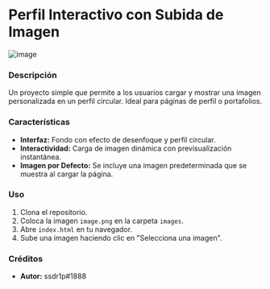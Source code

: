 # Perfil Interactivo con Subida de Imagen
![image](https://media.discordapp.net/attachments/1250892830017065031/1273478173404823632/Imagen_de_WhatsApp_2024-08-14_a_las_22.04.59_f1d007e3.jpg?ex=66bf6b38&is=66be19b8&hm=1b234b47b653ee8b83376ef15d917ecad284928594f2fd1c839e39978b4118b8&=&format=webp&width=890&height=442)
### Descripción
Un proyecto simple que permite a los usuarios cargar y mostrar una imagen personalizada en un perfil circular. Ideal para páginas de perfil o portafolios.

### Características
- **Interfaz:** Fondo con efecto de desenfoque y perfil circular.
- **Interactividad:** Carga de imagen dinámica con previsualización instantánea.
- **Imagen por Defecto:** Se incluye una imagen predeterminada que se muestra al cargar la página.

### Uso
1. Clona el repositorio.
2. Coloca la imagen `image.png` en la carpeta `images`.
3. Abre `index.html` en tu navegador.
4. Sube una imagen haciendo clic en "Selecciona una imagen".

### Créditos
- **Autor:** ssdr1p#1888
